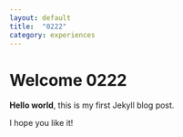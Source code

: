 ```yaml
---
layout: default
title:  "0222"
category: experiences
---
```


# Welcome 0222

**Hello world**, this is my first Jekyll blog post.

I hope you like it!